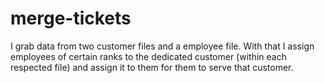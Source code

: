 # merge-tickets
I grab data from two customer files and a employee file.
With that I assign employees of certain ranks to the dedicated customer (within each respected file) 
and assign it to them for them to serve that customer.
